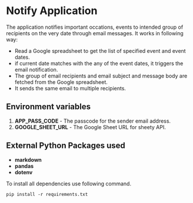 # Notify Application

The application notifies important occations, events to intended group of recipients on the very date through email messages. It works in following way:

-   Read a Google spreadsheet to get the list of specified event and event dates.
-   if current date matches with the any of the event dates, it triggers the email notification.
-   The group of email recipients and email subject and message body are fetched from the Google spreadsheet.
-   It sends the same email to multiple recipients.

## Environment variables

1. **APP_PASS_CODE** - The passcode for the sender email address.
2. **GOOGLE_SHEET_URL** - The Google Sheet URL for sheety API.

## External Python Packages used

-   **markdown**
-   **pandas**
-   **dotenv**

To install all dependencies use following command.

`pip install -r requirements.txt`
